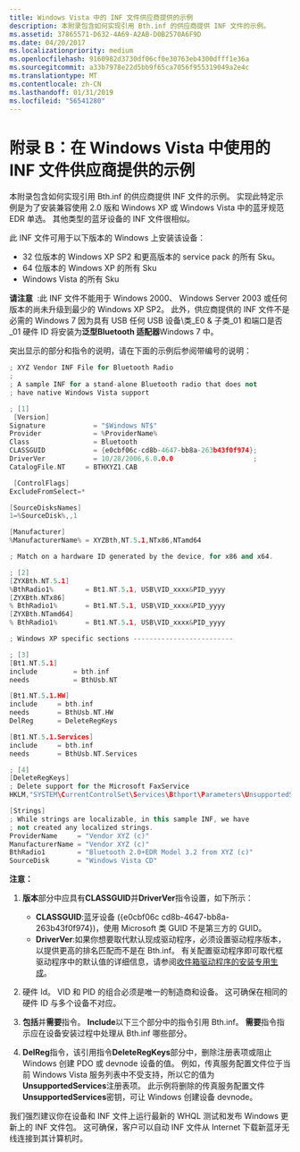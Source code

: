 ```yaml
---
title: Windows Vista 中的 INF 文件供应商提供的示例
description: 本附录包含如何实现引用 Bth.inf 的供应商提供 INF 文件的示例。
ms.assetid: 37865571-D632-4A69-A2AB-D0B2570A6F9D
ms.date: 04/20/2017
ms.localizationpriority: medium
ms.openlocfilehash: 9160982d3730df06cf0e30763eb4300dfff1e36a
ms.sourcegitcommit: a33b7978e22d5bb9f65ca7056f955319049a2e4c
ms.translationtype: MT
ms.contentlocale: zh-CN
ms.lasthandoff: 01/31/2019
ms.locfileid: "56541280"
---
```

# <a name="appendix-b-an-example-of-a-vendor-provided-inf-file-for-use-in-windows-vista"></a>附录 B：在 Windows Vista 中使用的 INF 文件供应商提供的示例


本附录包含如何实现引用 Bth.inf 的供应商提供 INF 文件的示例。 实现此特定示例是为了安装兼容使用 2.0 版和 Windows XP 或 Windows Vista 中的蓝牙规范 EDR 单选。 其他类型的蓝牙设备的 INF 文件很相似。

此 INF 文件可用于以下版本的 Windows 上安装该设备：

-   32 位版本的 Windows XP SP2 和更高版本的 service pack 的所有 Sku。
-   64 位版本的 Windows XP 的所有 Sku
-   Windows Vista 的所有 Sku

**请注意**  :此 INF 文件不能用于 Windows 2000、 Windows Server 2003 或任何版本的尚未升级到最少的 Windows XP SP2。 此外，供应商提供的 INF 文件不是必需的 Windows 7 因为具有 USB 任何 USB 设备\\类\_E0 & 子类\_01 和端口是否\_01 硬件 ID 将安装为**泛型Bluetooth 适配器**Windows 7 中。

 

突出显示的部分和指令的说明，请在下面的示例后参阅带编号的说明：

```cpp
; XYZ Vendor INF File for Bluetooth Radio
;
; A sample INF for a stand-alone Bluetooth radio that does not
; have native Windows Vista support

; [1]
 [Version]
Signature            = "$Windows NT$"
Provider             = %ProviderName%
Class                = Bluetooth
CLASSGUID            = {e0cbf06c-cd8b-4647-bb8a-263b43f0f974};
DriverVer            = 10/28/2006,6.0.0.0                    ;
CatalogFile.NT     = BTHXYZ1.CAB

 [ControlFlags]
ExcludeFromSelect=*

[SourceDisksNames]
1=%SourceDisk%,,1

[Manufacturer]
%ManufacturerName% = XYZBth,NT.5.1,NTx86,NTamd64

; Match on a hardware ID generated by the device, for x86 and x64.

; [2]
[ZYXBth.NT.5.1]
%BthRadio1%        = Bt1.NT.5.1, USB\VID_xxxx&PID_yyyy
[ZYXBth.NTx86]
% BthRadio1%       = Bt1.NT.5.1, USB\VID_xxxx&PID_yyyy
[ZYXBth.NTamd64]
% BthRadio1%       = Bt1.NT.5.1, USB\VID_xxxx&PID_yyyy

; Windows XP specific sections -------------------------

; [3]
[Bt1.NT.5.1]
include         = bth.inf
needs           = BthUsb.NT

[Bt1.NT.5.1.HW]
include     = bth.inf
needs       = BthUsb.NT.HW
DelReg      = DeleteRegKeys

[Bt1.NT.5.1.Services]
include     = bth.inf
needs       = BthUsb.NT.Services

; [4]
[DeleteRegKeys]
; Delete support for the Microsoft FaxService
HKLM,"SYSTEM\CurrentControlSet\Services\Bthport\Parameters\UnsupportedServices","{00001111-0000-1000-8000-00805f9b34fb}"

[Strings]
; While strings are localizable, in this sample INF, we have
; not created any localized strings.
ProviderName     = "Vendor XYZ (c)"
ManufacturerName = "Vendor XYZ (c)"
BthRadio1        = "Bluetooth 2.0+EDR Model 3.2 from XYZ (c)"
SourceDisk       = "Windows Vista CD"
```

**注意：**

1.  **版本**部分中应具有**CLASSGUID**并**DriverVer**指令设置，如下所示：
    -   **CLASSGUID**:蓝牙设备 ({e0cbf06c cd8b-4647-bb8a-263b43f0f974})，使用 Microsoft 类 GUID 不是第三方的 GUID。
    -   **DriverVer**:如果你想要取代默认现成驱动程序，必须设置驱动程序版本，以提供更高的排名匹配而不是在 Bth.inf。 有关配置驱动程序即可取代框驱动程序中的默认值的详细信息，请参阅[收件箱驱动程序的安装专用生成](https://docs.microsoft.com/windows-hardware/drivers/install/installing-private-builds-of-in-box-drivers--windows-vista-and-later-)。

2.  硬件 Id。 VID 和 PID 的组合必须是唯一的制造商和设备。 这可确保在相同的硬件 ID 与多个设备不对应。
3.  **包括**并**需要**指令。 **Include**以下三个部分中的指令引用 Bth.inf。 **需要**指令指示应在设备安装过程中处理从 Bth.inf 哪些部分。
4.  **DelReg**指令，该引用指令**DeleteRegKeys**部分中，删除注册表项或阻止 Windows 创建 PDO 或 devnode 设备的值。 例如，传真服务配置文件位于当前 Windows Vista 服务列表中不受支持，所以它的值为**UnsupportedServices**注册表项。 此示例将删除的传真服务配置文件**UnsupportedServices**密钥，可让 Windows 创建设备 devnode。

我们强烈建议你在设备和 INF 文件上运行最新的 WHQL 测试和发布 Windows 更新上的 INF 文件包。 这可确保，客户可以自动 INF 文件从 Internet 下载新蓝牙无线连接到其计算机时。

 

 






